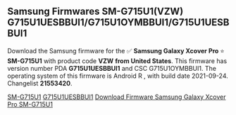 <h2>Samsung Firmwares SM-G715U1(VZW) G715U1UESBBUI1/G715U1OYMBBUI1/G715U1UESBBUI1</h2>
Download the Samsung firmware for the ✅ <strong>Samsung Galaxy Xcover Pro </strong> ⭐ <strong>SM-G715U1</strong> with product code <strong>VZW</strong> <strong> from United States</strong>. This firmware has version number PDA <strong>G715U1UESBBUI1</strong> and CSC G715U1OYMBBUI1. The operating system of this firmware is Android R , with build date 2021-09-24. Changelist <strong>21553420</strong>.


[SM-G715U1](https://samfirm.shop/samsung/model/SM-G715U1)
[G715U1UESBBUI1](https://samfirm.shop/samsung/pda/G715U1UESBBUI1)
[Download Firmware Samsung Galaxy Xcover Pro SM-G715U1](https://samfirm.shop/samsung/firmware/459433)
